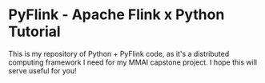 # PyFlink - Apache Flink x Python Tutorial

This is my repository of Python + PyFlink code, as it's a distributed computing framework I need for my MMAI capstone project.
I hope this will serve useful for you!
